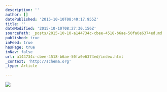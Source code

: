 ```yaml
---
description: ''
author: []
datePublished: '2015-10-10T08:40:17.955Z'
title: ''
dateModified: '2015-10-10T08:27:30.156Z'
sourcePath: _posts/2015-10-10-a144734c-cbee-4518-b6ae-50fa0e6374ed.md
published: true
inFeed: true
hasPage: true
inNav: false
url: a144734c-cbee-4518-b6ae-50fa0e6374ed/index.html
_context: 'http://schema.org'
_type: Article

---
```

![](https://the-grid-user-content.s3-us-west-2.amazonaws.com/d9410b5f-873f-4136-a1de-aaa0f9ccc42e.png)